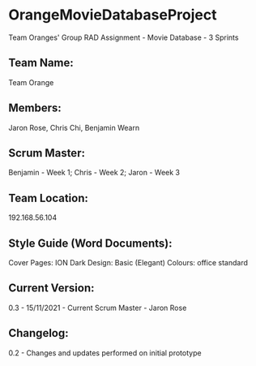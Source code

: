 # OrangeMovieDatabaseProject
Team Oranges' Group RAD Assignment - Movie Database - 3 Sprints


## Team Name: 
Team Orange

## Members: 
Jaron Rose, Chris Chi, Benjamin Wearn
## Scrum Master: 
Benjamin - Week 1; Chris - Week 2; Jaron - Week 3
## Team Location: 
192.168.56.104

## Style Guide (Word Documents):
Cover Pages: ION Dark
Design: Basic (Elegant)
Colours: office standard

## Current Version: 
0.3 - 15/11/2021 - Current Scrum Master - Jaron Rose
## Changelog: 
0.2 - Changes and updates performed on initial prototype

